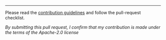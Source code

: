 ----

Please read the [contribution guidelines](https://github.com/aws/aws-cdk/blob/master/CONTRIBUTING.md) and follow the pull-request checklist.

*By submitting this pull request, I confirm that my contribution is made under the terms of the Apache-2.0 license*
